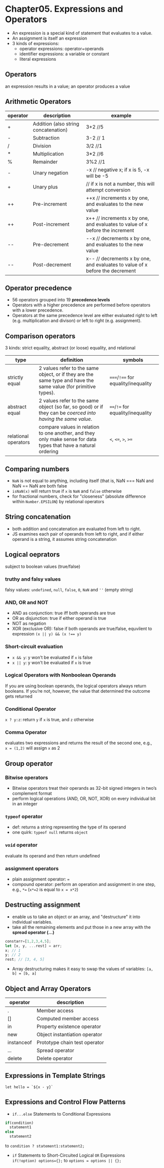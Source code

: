 # Chapter05. Expressions and Operators  

+ An expression is a special kind of statement that evaluates to a value.  
+ An assignment is itself an expression  
+ 3 kinds of expressions:  
  - operator expressions: operator+operands  
  - identifier expressions: a variable or constant  
  - literal expressions  

## Operators  
an expression results in a value; an operator produces a value  

## Arithmetic Operators  

operator | description | example 
---------|-------------|---------
\+        | Addition (also string concatenation) | 3+2 //5
\-        | Subtraction | 3-2 // 1
/        | Division | 3/2 //1
\*        | Multiplication | 3*2 //6
%        | Remainder | 3%2 //1
\-        | Unary negation | -x // negative x; if x is 5, -x will be -5
\+        | Unary plus | // if x is not a number, this will attempt conversion
\++       | Pre-increment | ++x // increments x by one, and evaluates to the new value
\++       | Post-increment | x++ // increments x by one, and evaluates to value of x before the increment
\--       | Pre-decrement | --x // decrements x by one, and evaluates to the new value
\--       | Post-decrement | x-- // decrements x by one, and evaluates to value of x before the decrement

## Operator precedence  
+ 56 operators grouped into 19 **precedence levels**  
+ Operators with a higher precedence are performed before operators with a lower precedence.  
+ Operators at the same precedence level are either evaluated right to left (e.g. multiplication and divison)  or left to right (e.g. assignment).  

## Comparison operators  
3 kinds: strict equality, abstract (or loose) equality, and relational  

type | definition | symbols 
---------|------------|---------
strictly equal | 2 values refer to the same object, or if they are the same type and have the same value (for primitive types). | `===`/`!==` for equality/inequality  
abstract equal | 2 values refer to the same object (so far, so good) or if they can be *coerced into having the same value*. | `==`/`!=` for equality/inequality  
relational operators | compare values in relation to one another, and they only make sense for data types that have a natural ordering | `<`, `<=`, `>`, `>=`  

## Comparing numbers  
+ `NaN` is not equal to anything, including itself (that is, NaN === NaN and NaN == NaN are both false  
+ `isNaN(x)` will return true if `x` is `NaN` and `false` otherwise  
+ for fractional numbers, check for "closeness" (absolute difference within `Number.EPSILON`) by relational operators  

## String concatenation  
+ both addition and concatenation are evaluated from left to right.  
+ JS examines each pair of operands from left to right, and if either operand is a string, it assumes string concatenation  

## Logical oeprators  
subject to boolean values (true/false)  
### truthy and falsy values  
falsy values: `undefined`, `null`, `false`, `0`, `NaN` and `''` (empty string)  
### AND, OR and NOT  
+ AND as conjunction: true iff both operands are true  
+ OR as disjunction: true if either operand is true  
+ NOT as negation  
+ XOR (exclusive OR): false if both operands are true/false, equvilent to expression `(x || y) && (x !== y)`  
### Short-circuit evaluation  
+ `x && y`: y won't be evaluated if `x` is false  
+ `x || y`: y won't be evaluated if `x` is true  
### Logical Operators with Nonboolean Operands  
If you are using boolean operands, the logical operators always return booleans. If you’re not, however, the value that determined the outcome gets returned  
### Conditional Operator  
`x ? y:z`: return `y` if `x` is true, and `z` otherwise  
### Comma Operator  
evaluates two expressions and returns the result of the second one, e.g.,  
`x = (1,2)` will assign `x` as 2  

## Group operator  
### Bitwise operators  
+ Bitwise operators treat their operands as 32-bit signed integers in two’s complement format  
+ perform logical operations (AND, OR, NOT, XOR) on every individual bit in an integer  
### `typeof` operator  
+ def: returns a string representing the type of its operand  
+ one quirk: `typeof null` returns `object`  
### `void` operator  
evaluate its operand and then return undefined  
### assignment operators  
+ plain assignment operator: `=`  
+ compound operator: perform an operation and assignment in one step, e.g., `*=` (`x*=2` is equal to `x = x*2`)  

## Destructing assignment  
+ enable us to take an object or an array, and "destructure" it into individual variables.  
+ take all the remaining elements and put those in a new array with the **spread operator (...)**  
```javascript
constarr=[1,2,3,4,5];
let [x, y, ...rest] = arr;
x; // 1
y; // 2
rest; // [3, 4, 5]
```
+ Array destructuring makes it easy to swap the values of variables: `[a, b] = [b, a]`  

## Object and Array Operators  

operator | description 
---------|-------------
.   | Member access
[]  | Computed member access 
in  | Property existence operator 
new | Object instantiation operator 
instanceof | Prototype chain test operator 
... | Spread operator
delete | Delete operator

## Expressions in Template Strings  
`` let hello = `${x - y}` ``  

## Expressions and Control Flow Patterns  
+ `if...else` Statements to Conditional Expressions  
```javascript
if(condition)
  statement1
else 
  statement2
```
to `condition ? statement1:statement2;`  
+ `if` Statements to Short-Circuited Logical `OR` Expressions  
`if(!option) options={};` to `options = options || {};`  
